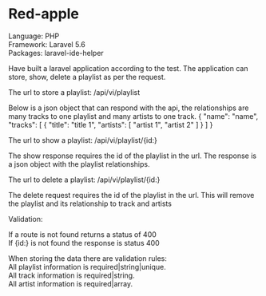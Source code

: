 # Red-apple

Language: PHP  
Framework: Laravel 5.6  
Packages: laravel-ide-helper

Have built a laravel application according to the test. The application can store, show, delete a playlist as per the request.

The url to store a playlist: /api/vi/playlist  

Below is a json object that can respond with the api, the relationships are many tracks to one playlist and many artists to one track.
{ "name": "name", "tracks": [ { "title": "title 1", "artists": [ "artist 1", "artist 2" ] } ] }

The url to show a playlist: /api/vi/playlist/{id:}  

The show response requires the id of the playlist in the url. The response is a json object with the playlist relationships.


The url to delete a playlist: /api/vi/playlist/{id:}  

The delete request requires the id of the playlist in the url. This will remove the playlist and its relationship to track and artists

Validation:  

If a route is not found returns a status of 400  
If {id:} is not found the response is status 400

When storing the data there are validation rules:  
All playlist information is required|string|unique.    
All track information is required|string.    
All artist information is required|array.  
 